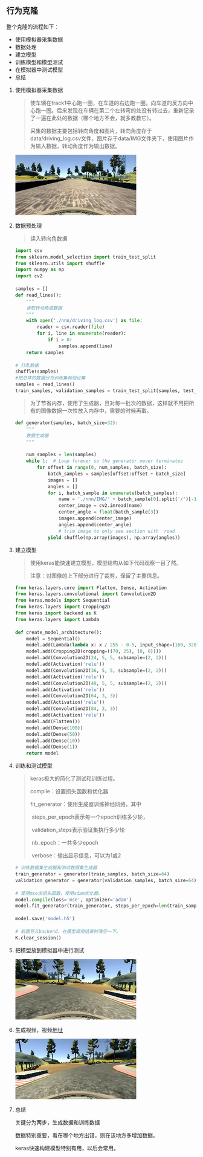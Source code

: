 

## 行为克隆

整个克隆的流程如下：
* 使用模拟器采集数据
* 数据处理
* 建立模型
* 训练模型和模型测试
* 在模拟器中测试模型
* 总结






1. 使用模拟器采集数据

   > 使车辆在track1中心跑一圈，在车道的右边跑一圈，向车道的反方向中心跑一圈。后来发现在车辆在第二个左转弯的处没有转过去，重新记录了一遍在此处的数据（哪个地方不会，就多教教它）。
   >
   > 采集的数据主要包括转向角度和图片，转向角度存于data/driving_log.csv文件，图片存于data/IMG文件夹下，使用图片作为输入数据，转动角度作为输出数据。

   ![1](imgs/1.jpg)

2. 数据预处理

   >读入转向角数据

   ```python
   import csv
   from sklearn.model_selection import train_test_split
   from sklearn.utils import shuffle
   import numpy as np
   import cv2

   samples = []
   def read_lines():
       """
       读取转动角度数据
       """
       with open('./nnn/driving_log.csv') as file:
           reader = csv.reader(file)
           for i, line in enumerate(reader):
               if i > 0:
                   samples.append(line)
       return samples

   # 打乱数据
   shuffle(samples)
   #把总体的数据分为训练集和验证集
   samples = read_lines()
   train_samples, validation_samples = train_test_split(samples, test_size=0.2)
   ```

   > 为了节省内存，使用了生成器，且对每一批次的数据，这样就不用把所有的图像数据一次性放入内存中，需要的时候再取。

   ```python
   def generator(samples, batch_size=32):
       """
       数据生成器
       """
       
       num_samples = len(samples)
       while 1:  # Loop forever so the generator never terminates
           for offset in range(0, num_samples, batch_size):
               batch_samples = samples[offset:offset + batch_size]
               images = []
               angles = []
               for i, batch_sample in enumerate(batch_samples):
                   name = './nnn/IMG/' + batch_sample[0].split('/')[-1]
                   center_image = cv2.imread(name)
                   center_angle = float(batch_sample[3])
                   images.append(center_image)
                   angles.append(center_angle)
                   # trim image to only see section with  road
               yield shuffle(np.array(images), np.array(angles))
   ```

3. 建立模型

   > 使用keras能快速建立模型，模型结构从如下代码观察一目了然。	
   >
   > 注意：对图像的上下部分进行了裁剪，保留了主要信息。

   ```python
   from keras.layers.core import Flatten, Dense, Activation
   from keras.layers.convolutional import Convolution2D
   from keras.models import Sequential
   from keras.layers import Cropping2D
   from keras import backend as K
   from keras.layers import Lambda

   def create_model_architecture():
       model = Sequential()
       model.add(Lambda(lambda x: x / 255 - 0.5, input_shape=(160, 320, 3)))
       model.add(Cropping2D(cropping=((70, 25), (0, 0))))
       model.add(Convolution2D(24, 5, 5, subsample=(2, 2)))
       model.add(Activation('relu'))
       model.add(Convolution2D(36, 5, 5, subsample=(2, 2)))
       model.add(Activation('relu'))
       model.add(Convolution2D(48, 5, 5, subsample=(2, 2)))
       model.add(Activation('relu'))
       model.add(Convolution2D(64, 3, 3))
       model.add(Activation('relu'))
       model.add(Convolution2D(84, 3, 3))
       model.add(Activation('relu'))
       model.add(Flatten())
       model.add(Dense(100))
       model.add(Dense(50))
       model.add(Dense(10))
       model.add(Dense(1))
       return model
   ```

4. 训练和测试模型

   > keras极大的简化了测试和训练过程。
   >
   > compile：设置损失函数和优化器
   >
   > fit_generator：使用生成器训练神经网络，其中
   >
   > ​				steps_per_epoch表示每一个epoch训练多少轮，
   >
   > ​				validation_steps表示验证集执行多少轮
   >
   > ​				nb_epoch：一共多少epoch
   >
   > ​				verbose：输出显示信息，可以为1或2							

   ```python
   # 训练数据集生成器和测试数据集生成器
   train_generator = generator(train_samples, batch_size=64)
   validation_generator = generator(validation_samples, batch_size=64)

   # 使用mse求损失函数，使用adam优化器。
   model.compile(loss='mse', optimizer='adam')
   model.fit_generator(train_generator, steps_per_epoch=len(train_samples) / 64, 				validation_data=validation_generator,validation_steps=len(validation_samples) / 		64, nb_epoch=5, verbose=1)

   model.save('model.h5')

   # 前面导入backend，在模型调用结束时清空一下。
   K.clear_session()
   ```

5. 把模型放到模拟器中进行测试

   ![](imgs/2.jpg)

6. 生成视频，视频[地址](run1.mp4)

   ![](imgs/3.jpg)

7. 总结

   关键分为两步，生成数据和训练数据

   数据特别重要，看在哪个地方出错，则在该地方多增加数据。

   keras快速构建模型特别有用，以后会常用。

